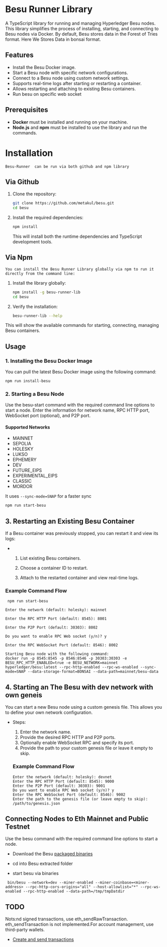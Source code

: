 # Besu Runner Library

A TypeScript library for running and managing Hyperledger Besu nodes. This library simplifies the process of installing, starting, and connecting to Besu nodes via Docker. 
By default, Besu stores data in the Forest of Tries format. Here We Stores Data in bonsai format.

## Features

- Install the Besu Docker image.
- Start a Besu node with specific network configurations.
- Connect to a Besu node using custom network settings.
- Supports real-time logs after starting or restarting a container.
- Allows restarting and attaching to existing Besu containers.
- Run besu on specific web socket

## Prerequisites

- **Docker** must be installed and running on your machine.
- **Node.js** and **npm** must be installed to use the library and run the commands.

# Installation

    Besu-Runner  can be run via both github and npm library

 ## Via Github

1. Clone the repository:

    ```bash
    git clone https://github.com/metakul/besu.git
    cd besu
    ```

2. Install the required dependencies:

    ```bash
    npm install
    ```

    This will install both the runtime dependencies and TypeScript development tools.

 ## Via Npm

    You can install the Besu Runner Library globally via npm to run it directly from the command line:

1. Install the library globally:

    ```bash
    npm install -g besu-runner-lib
    cd besu
    ```

2. Verify the installation:

    ```bash
    besu-runner-lib --help
    ```

  This will show the available commands for starting, connecting, managing Besu containers.


## Usage

### 1. Installing the Besu Docker Image

You can pull the latest Besu Docker image using the following command:

```bash
npm run install-besu
```

### 2. Starting a Besu Node

Use the besu-start command with the required command line options to start a node. Enter the information for network name, RPC HTTP port, WebSocket port (optional), and P2P port.

#### Supported Networks

- MAINNET
- SEPOLIA
- HOLESKY
- LUKSO
- EPHEMERY
- DEV
- FUTURE_EIPS
- EXPERIMENTAL_EIPS
- CLASSIC
- MORDOR


It uses `--sync-mode=SNAP` for a faster sync

```bash
npm run start-besu
```

## 3. Restarting an Existing Besu Container

If a Besu container was previously stopped, you can restart it and view its logs:

-
  1. List existing Besu containers.

  2. Choose a container ID to restart.

  3. Attach to the restarted container and view     real-time logs.
    

### Example Command Flow

```
 npm run start-besu

Enter the network (default: holesky): mainnet

Enter the RPC HTTP Port (default: 8545): 8001

Enter the P2P Port (default: 30303): 8002

Do you want to enable RPC Web socket (y/n)? y

Enter the RPC WebSocket Port (default: 8546): 8002

Starting Besu node with the following command:
docker run -p 8545:8545 -p 8546:8546 -p 30303:30303 -e BESU_RPC_HTTP_ENABLED=true -e BESU_NETWORK=mainnet hyperledger/besu:latest --rpc-http-enabled --rpc-ws-enabled --sync-mode=SNAP --data-storage-format=BONSAI --data-path=mainnet/besu-data
```

## 4. Starting an The Besu with dev network with own geneis

You can start a new Besu node using a custom genesis file. This allows you to define your own network configuration.

- Steps:

    1. Enter the network name.
    2. Provide the desired RPC HTTP and P2P ports.
    3. Optionally enable WebSocket RPC and specify its port.
    4. Provide the path to your custom genesis file or leave it empty to skip.

    ### Example Command Flow
    ```
    Enter the network (default: holesky): devnet
    Enter the RPC HTTP Port (default: 8545): 9000
    Enter the P2P Port (default: 30303): 9001
    Do you want to enable RPC Web socket (y/n)? y
    Enter the RPC WebSocket Port (default: 8546): 9002
    Enter the path to the genesis file (or leave empty to skip): /path/to/genesis.json
    ```

## Connecting Nodes to Eth Mainnet and Public Testnet

Use the besu command with the required command line options to start a node.

- Download the Besu [packaged binaries](https://github.com/hyperledger/besu/releases)

- cd into Besu extracted folder

- start besu via binaries
 ```
  bin/besu --network=dev --miner-enabled --miner-coinbase=<miner-address> --rpc-http-cors-origins="all" --host-allowlist="*" --rpc-ws-enabled --rpc-http-enabled --data-path=/tmp/tmpDatdir
```




## TODO

Nots:nd signed transactions, use eth_sendRawTransaction. eth_sendTransaction is not implemented.For account management, use third-party wallets.

- [Create and send transactions](https://besu.hyperledger.org/24.7.0/public-networks/how-to/send-transactions#use-wallets-for-key-management)